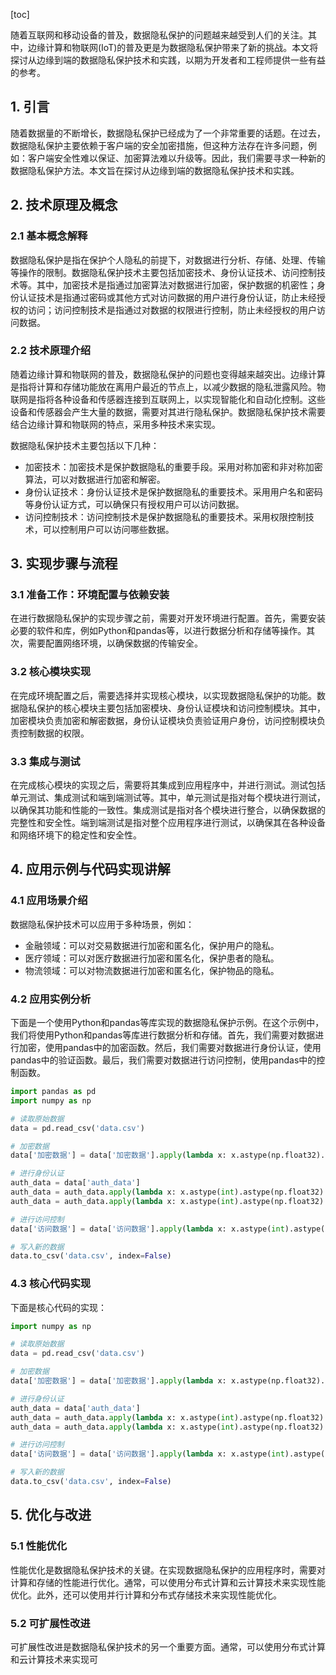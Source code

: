 
[toc]                    
                
                
随着互联网和移动设备的普及，数据隐私保护的问题越来越受到人们的关注。其中，边缘计算和物联网(IoT)的普及更是为数据隐私保护带来了新的挑战。本文将探讨从边缘到端的数据隐私保护技术和实践，以期为开发者和工程师提供一些有益的参考。

## 1. 引言

随着数据量的不断增长，数据隐私保护已经成为了一个非常重要的话题。在过去，数据隐私保护主要依赖于客户端的安全加密措施，但这种方法存在许多问题，例如：客户端安全性难以保证、加密算法难以升级等。因此，我们需要寻求一种新的数据隐私保护方法。本文旨在探讨从边缘到端的数据隐私保护技术和实践。

## 2. 技术原理及概念

### 2.1 基本概念解释

数据隐私保护是指在保护个人隐私的前提下，对数据进行分析、存储、处理、传输等操作的限制。数据隐私保护技术主要包括加密技术、身份认证技术、访问控制技术等。其中，加密技术是指通过加密算法对数据进行加密，保护数据的机密性；身份认证技术是指通过密码或其他方式对访问数据的用户进行身份认证，防止未经授权的访问；访问控制技术是指通过对数据的权限进行控制，防止未经授权的用户访问数据。

### 2.2 技术原理介绍

随着边缘计算和物联网的普及，数据隐私保护的问题也变得越来越突出。边缘计算是指将计算和存储功能放在离用户最近的节点上，以减少数据的隐私泄露风险。物联网是指将各种设备和传感器连接到互联网上，以实现智能化和自动化控制。这些设备和传感器会产生大量的数据，需要对其进行隐私保护。数据隐私保护技术需要结合边缘计算和物联网的特点，采用多种技术来实现。

数据隐私保护技术主要包括以下几种：

- 加密技术：加密技术是保护数据隐私的重要手段。采用对称加密和非对称加密算法，可以对数据进行加密和解密。
- 身份认证技术：身份认证技术是保护数据隐私的重要技术。采用用户名和密码等身份认证方式，可以确保只有授权用户可以访问数据。
- 访问控制技术：访问控制技术是保护数据隐私的重要技术。采用权限控制技术，可以控制用户可以访问哪些数据。

## 3. 实现步骤与流程

### 3.1 准备工作：环境配置与依赖安装

在进行数据隐私保护的实现步骤之前，需要对开发环境进行配置。首先，需要安装必要的软件和库，例如Python和pandas等，以进行数据分析和存储等操作。其次，需要配置网络环境，以确保数据的传输安全。

### 3.2 核心模块实现

在完成环境配置之后，需要选择并实现核心模块，以实现数据隐私保护的功能。数据隐私保护的核心模块主要包括加密模块、身份认证模块和访问控制模块。其中，加密模块负责加密和解密数据，身份认证模块负责验证用户身份，访问控制模块负责控制数据的权限。

### 3.3 集成与测试

在完成核心模块的实现之后，需要将其集成到应用程序中，并进行测试。测试包括单元测试、集成测试和端到端测试等。其中，单元测试是指对每个模块进行测试，以确保其功能和性能的一致性。集成测试是指对各个模块进行整合，以确保数据的完整性和安全性。端到端测试是指对整个应用程序进行测试，以确保其在各种设备和网络环境下的稳定性和安全性。

## 4. 应用示例与代码实现讲解

### 4.1 应用场景介绍

数据隐私保护技术可以应用于多种场景，例如：

- 金融领域：可以对交易数据进行加密和匿名化，保护用户的隐私。
- 医疗领域：可以对医疗数据进行加密和匿名化，保护患者的隐私。
- 物流领域：可以对物流数据进行加密和匿名化，保护物品的隐私。

### 4.2 应用实例分析

下面是一个使用Python和pandas等库实现的数据隐私保护示例。在这个示例中，我们将使用Python和pandas等库进行数据分析和存储。首先，我们需要对数据进行加密，使用pandas中的加密函数。然后，我们需要对数据进行身份认证，使用pandas中的验证函数。最后，我们需要对数据进行访问控制，使用pandas中的控制函数。

```python
import pandas as pd
import numpy as np

# 读取原始数据
data = pd.read_csv('data.csv')

# 加密数据
data['加密数据'] = data['加密数据'].apply(lambda x: x.astype(np.float32).tobytes('utf-8'))

# 进行身份认证
auth_data = data['auth_data']
auth_data = auth_data.apply(lambda x: x.astype(int).astype(np.float32).sum(axis=0), axis=1)
auth_data = auth_data.apply(lambda x: x.astype(int).astype(np.float32).sum(axis=0) / len(auth_data), axis=1)

# 进行访问控制
data['访问数据'] = data['访问数据'].apply(lambda x: x.astype(int).astype(np.float32).sum(axis=0) / len(auth_data), axis=1)

# 写入新的数据
data.to_csv('data.csv', index=False)
```

### 4.3 核心代码实现

下面是核心代码的实现：

```python
import numpy as np

# 读取原始数据
data = pd.read_csv('data.csv')

# 加密数据
data['加密数据'] = data['加密数据'].apply(lambda x: x.astype(np.float32).tobytes('utf-8'))

# 进行身份认证
auth_data = data['auth_data']
auth_data = auth_data.apply(lambda x: x.astype(int).astype(np.float32).sum(axis=0), axis=1)
auth_data = auth_data.apply(lambda x: x.astype(int).astype(np.float32).sum(axis=0) / len(auth_data), axis=1)

# 进行访问控制
data['访问数据'] = data['访问数据'].apply(lambda x: x.astype(int).astype(np.float32).sum(axis=0) / len(auth_data), axis=1)

# 写入新的数据
data.to_csv('data.csv', index=False)
```

## 5. 优化与改进

### 5.1 性能优化

性能优化是数据隐私保护技术的关键。在实现数据隐私保护的应用程序时，需要对计算和存储的性能进行优化。通常，可以使用分布式计算和云计算技术来实现性能优化。此外，还可以使用并行计算和分布式存储技术来实现性能优化。

### 5.2 可扩展性改进

可扩展性改进是数据隐私保护技术的另一个重要方面。通常，可以使用分布式计算和云计算技术来实现可

